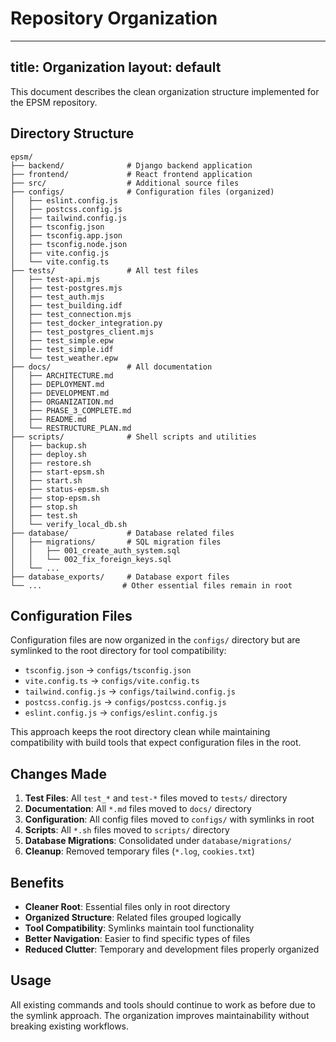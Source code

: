 # Repository Organization

---
title: Organization
layout: default
---

This document describes the clean organization structure implemented for the EPSM repository.

## Directory Structure

```
epsm/
├── backend/              # Django backend application
├── frontend/             # React frontend application
├── src/                  # Additional source files
├── configs/              # Configuration files (organized)
│   ├── eslint.config.js
│   ├── postcss.config.js
│   ├── tailwind.config.js
│   ├── tsconfig.json
│   ├── tsconfig.app.json
│   ├── tsconfig.node.json
│   ├── vite.config.js
│   └── vite.config.ts
├── tests/                # All test files
│   ├── test-api.mjs
│   ├── test-postgres.mjs
│   ├── test_auth.mjs
│   ├── test_building.idf
│   ├── test_connection.mjs
│   ├── test_docker_integration.py
│   ├── test_postgres_client.mjs
│   ├── test_simple.epw
│   ├── test_simple.idf
│   └── test_weather.epw
├── docs/                 # All documentation
│   ├── ARCHITECTURE.md
│   ├── DEPLOYMENT.md
│   ├── DEVELOPMENT.md
│   ├── ORGANIZATION.md
│   ├── PHASE_3_COMPLETE.md
│   ├── README.md
│   └── RESTRUCTURE_PLAN.md
├── scripts/              # Shell scripts and utilities
│   ├── backup.sh
│   ├── deploy.sh
│   ├── restore.sh
│   ├── start-epsm.sh
│   ├── start.sh
│   ├── status-epsm.sh
│   ├── stop-epsm.sh
│   ├── stop.sh
│   ├── test.sh
│   └── verify_local_db.sh
├── database/             # Database related files
│   ├── migrations/       # SQL migration files
│   │   ├── 001_create_auth_system.sql
│   │   └── 002_fix_foreign_keys.sql
│   └── ...
├── database_exports/     # Database export files
└── ...                  # Other essential files remain in root
```

## Configuration Files

Configuration files are now organized in the `configs/` directory but are symlinked to the root directory for tool compatibility:

- `tsconfig.json` → `configs/tsconfig.json`
- `vite.config.ts` → `configs/vite.config.ts`
- `tailwind.config.js` → `configs/tailwind.config.js`
- `postcss.config.js` → `configs/postcss.config.js`
- `eslint.config.js` → `configs/eslint.config.js`

This approach keeps the root directory clean while maintaining compatibility with build tools that expect configuration files in the root.

## Changes Made

1. **Test Files**: All `test_*` and `test-*` files moved to `tests/` directory
2. **Documentation**: All `*.md` files moved to `docs/` directory  
3. **Configuration**: All config files moved to `configs/` with symlinks in root
4. **Scripts**: All `*.sh` files moved to `scripts/` directory
5. **Database Migrations**: Consolidated under `database/migrations/`
6. **Cleanup**: Removed temporary files (`*.log`, `cookies.txt`)

## Benefits

- **Cleaner Root**: Essential files only in root directory
- **Organized Structure**: Related files grouped logically
- **Tool Compatibility**: Symlinks maintain tool functionality
- **Better Navigation**: Easier to find specific types of files
- **Reduced Clutter**: Temporary and development files properly organized

## Usage

All existing commands and tools should continue to work as before due to the symlink approach. The organization improves maintainability without breaking existing workflows.